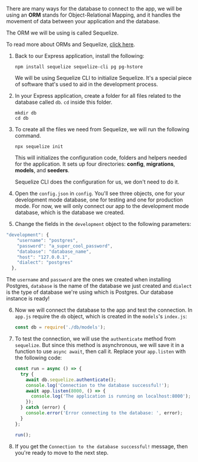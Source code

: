 There are many ways for the database to connect to the app, we will be using an **ORM** stands for Object-Relational Mapping, and it handles the movement of data between your application and the database.

The ORM we will be using is called Sequelize.

To read more about ORMs and Sequelize, [click here](https://warehouse.joincoded.com/workshops/express-encyclopedia/orms-and-sequelize/what-is-an-orm).

1. Back to our Express application, install the following:

   ```shell
   npm install sequelize sequelize-cli pg pg-hstore
   ```

   We will be using Sequelize CLI to initialize Sequelize. It's a special piece of software that's used to aid in the development process.

2. In your Express application, create a folder for all files related to the database called `db`. `cd` inside this folder.

   ```shell
   mkdir db
   cd db
   ```

3. To create all the files we need from Sequelize, we will run the following command.

   ```shell
   npx sequelize init
   ```

   This will initializes the configuration code, folders and helpers needed for the application. It sets up four directories: **config**, **migrations**, **models**, and **seeders**.

   Sequelize CLI does the configuration for us, we don't need to do it.

4. Open the `config.json` in `config`. You'll see three objects, one for your development mode database, one for testing and one for production mode. For now, we will only connect our app to the development mode database, which is the database we created.

5. Change the fields in the `development` object to the following parameters:

```javascript
"development": {
    "username": "postgres",
    "password": "a_super_cool_password",
    "database": "database_name",
    "host": "127.0.0.1",
    "dialect": "postgres"
  },
```

The `username` and `password` are the ones we created when installing Postgres, `database` is the name of the database we just created and `dialect` is the type of database we're using which is Postgres. Our database instance is ready!

6. Now we will connect the database to the app and test the connection. In `app.js` require the `db` object, which is created in the `models`'s `index.js`:

   ```javascript
   const db = require('./db/models');
   ```

7. To test the connection, we will use the `authenticate` method from `sequelize`. But since this method is asynchronous, we will save it in a function to use `async await`, then call it. Replace your `app.listen` with the following code:

   ```javascript
   const run = async () => {
     try {
       await db.sequelize.authenticate();
       console.log('Connection to the database successful!');
       await app.listen(8000, () => {
         console.log('The application is running on localhost:8000');
       });
     } catch (error) {
       console.error('Error connecting to the database: ', error);
     }
   };

   run();
   ```

8. If you get the `Connection to the database successful!` message, then you're ready to move to the next step.
